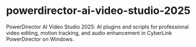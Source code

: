 # powerdirector-ai-video-studio-2025
PowerDirector AI Video Studio 2025: AI plugins and scripts for professional video editing, motion tracking, and audio enhancement in CyberLink PowerDirector on Windows.
